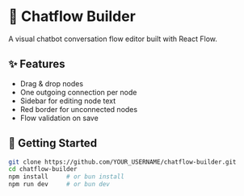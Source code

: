 # 🤖 Chatflow Builder

A visual chatbot conversation flow editor built with React Flow.

## ✨ Features
- Drag & drop nodes
- One outgoing connection per node
- Sidebar for editing node text
- Red border for unconnected nodes
- Flow validation on save

## 🚀 Getting Started

```bash
git clone https://github.com/YOUR_USERNAME/chatflow-builder.git
cd chatflow-builder
npm install     # or bun install
npm run dev     # or bun dev
